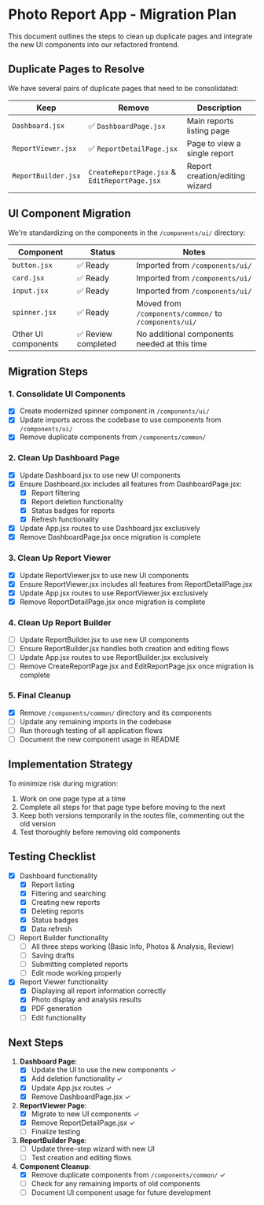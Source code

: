 # Photo Report App - Migration Plan

This document outlines the steps to clean up duplicate pages and integrate the new UI components into our refactored frontend.

## Duplicate Pages to Resolve

We have several pairs of duplicate pages that need to be consolidated:

| Keep | Remove | Description |
|------|--------|-------------|
| `Dashboard.jsx` | ✅ `DashboardPage.jsx` | Main reports listing page |
| `ReportViewer.jsx` | ✅ `ReportDetailPage.jsx` | Page to view a single report |
| `ReportBuilder.jsx` | `CreateReportPage.jsx` & `EditReportPage.jsx` | Report creation/editing wizard |

## UI Component Migration

We're standardizing on the components in the `/components/ui/` directory:

| Component | Status | Notes |
|-----------|--------|-------|
| `button.jsx` | ✅ Ready | Imported from `/components/ui/` |
| `card.jsx` | ✅ Ready | Imported from `/components/ui/` |
| `input.jsx` | ✅ Ready | Imported from `/components/ui/` |
| `spinner.jsx` | ✅ Ready | Moved from `/components/common/` to `/components/ui/` |
| Other UI components | ✅ Review completed | No additional components needed at this time |

## Migration Steps

### 1. Consolidate UI Components

- [x] Create modernized spinner component in `/components/ui/`
- [x] Update imports across the codebase to use components from `/components/ui/`
- [x] Remove duplicate components from `/components/common/`

### 2. Clean Up Dashboard Page

- [x] Update Dashboard.jsx to use new UI components
- [x] Ensure Dashboard.jsx includes all features from DashboardPage.jsx:
  - [x] Report filtering
  - [x] Report deletion functionality
  - [x] Status badges for reports
  - [x] Refresh functionality
- [x] Update App.jsx routes to use Dashboard.jsx exclusively
- [x] Remove DashboardPage.jsx once migration is complete

### 3. Clean Up Report Viewer

- [x] Update ReportViewer.jsx to use new UI components
- [x] Ensure ReportViewer.jsx includes all features from ReportDetailPage.jsx
- [x] Update App.jsx routes to use ReportViewer.jsx exclusively
- [x] Remove ReportDetailPage.jsx once migration is complete

### 4. Clean Up Report Builder

- [ ] Update ReportBuilder.jsx to use new UI components
- [ ] Ensure ReportBuilder.jsx handles both creation and editing flows
- [ ] Update App.jsx routes to use ReportBuilder.jsx exclusively
- [ ] Remove CreateReportPage.jsx and EditReportPage.jsx once migration is complete

### 5. Final Cleanup

- [x] Remove `/components/common/` directory and its components
- [ ] Update any remaining imports in the codebase
- [ ] Run thorough testing of all application flows
- [ ] Document the new component usage in README

## Implementation Strategy

To minimize risk during migration:

1. Work on one page type at a time
2. Complete all steps for that page type before moving to the next
3. Keep both versions temporarily in the routes file, commenting out the old version
4. Test thoroughly before removing old components

## Testing Checklist

- [x] Dashboard functionality
  - [x] Report listing
  - [x] Filtering and searching
  - [x] Creating new reports
  - [x] Deleting reports
  - [x] Status badges
  - [x] Data refresh
- [ ] Report Builder functionality
  - [ ] All three steps working (Basic Info, Photos & Analysis, Review)
  - [ ] Saving drafts
  - [ ] Submitting completed reports
  - [ ] Edit mode working properly
- [x] Report Viewer functionality
  - [x] Displaying all report information correctly
  - [x] Photo display and analysis results
  - [x] PDF generation
  - [ ] Edit functionality

## Next Steps

1. **Dashboard Page**: 
   - [x] Update the UI to use the new components ✓
   - [x] Add deletion functionality ✓
   - [x] Update App.jsx routes ✓
   - [x] Remove DashboardPage.jsx ✓

2. **ReportViewer Page**:
   - [x] Migrate to new UI components ✓
   - [x] Remove ReportDetailPage.jsx ✓
   - [ ] Finalize testing

3. **ReportBuilder Page**:
   - [ ] Update three-step wizard with new UI
   - [ ] Test creation and editing flows

4. **Component Cleanup**:
   - [x] Remove duplicate components from `/components/common/` ✓
   - [ ] Check for any remaining imports of old components
   - [ ] Document UI component usage for future development 